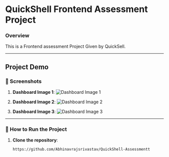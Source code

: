 # QuickShell Frontend Assessment Project

### Overview
This is a Frontend assessment Project Given by QuickSell.

---

## Project Demo

### 📸 Screenshots

1. **Dashboard Image 1**:
   ![Dashboard Image 1](https://github.com/user-attachments/assets/ef90f8da-f69b-4e7d-8b09-a38ede96f282)


2. **Dashboard Image 2**:
   ![Dashboard Image 2](https://github.com/user-attachments/assets/4069dcb6-2848-4134-ab2a-8f38c2aac1ac)


3. **Dashboard Image 3**:
   ![Dashboard Image 3](https://github.com/user-attachments/assets/8bd18f33-8c15-465f-8cd3-fd45eb18a902)


---

### 🚀 How to Run the Project

1. **Clone the repository**:
   ```git clone
   https://github.com/Abhinavrajsrivastav/QuickShell-Assessmentt
